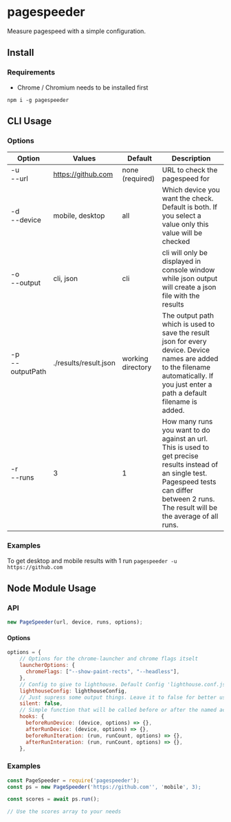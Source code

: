 # pagespeeder

Measure pagespeed with a simple configuration.

## Install

### Requirements

- Chrome / Chromium needs to be installed first

`npm i -g pagespeeder`

## CLI Usage

### Options

| Option              | Values                |  Default          | Description                                                                                                                                                                                        |
| ------------------- | --------------------- | ----------------- | -------------------------------------------------------------------------------------------------------------------------------------------------------------------------------------------------- |
| -u</br>--url        | https://github.com    | none (required)   | URL to check the pagespeed for                                                                                                                                                                     |
| -d</br>--device     | mobile, desktop       | all               | Which device you want the check. Default is both. If you select a value only this value will be checked                                                                                            |
| -o</br>--output     | cli, json             | cli               | cli will only be displayed in console window while json output will create a json file with the results                                                                                            |
| -p</br>--outputPath | ./results/result.json | working directory | The output path which is used to save the result json for every device. Device names are added to the filename automatically. If you just enter a path a default filename is added.                |
| -r</br>--runs       | 3                     | 1                 | How many runs you want to do against an url. This is used to get precise results instead of an single test. Pagespeed tests can differ between 2 runs. The result will be the average of all runs. |

### Examples

To get desktop and mobile results with 1 run
`pagespeeder -u https://github.com`

## Node Module Usage

### API

```javascript
new PageSpeeder(url, device, runs, options);
```

#### Options

```javascript
options = {
    // Options for the chrome-launcher and chrome flags itselt
    launcherOptions: {
      chromeFlags: ["--show-paint-rects", "--headless"],
    },
    // Config to give to lighthouse. Default Config 'lighthouse.conf.js' is used.
    lighthouseConfig: lighthouseConfig,
    // Just supress some output things. Leave it to false for better usage
    silent: false,
    // Simple function that will be called before or after the named actions
    hooks: {
      beforeRunDevice: (device, options) => {},
      afterRunDevice: (device, options) => {},
      beforeRunIteration: (run, runCount, options) => {},
      afterRunInteration: (run, runCount, options) => {},
    },
```

### Examples

```javascript
const PageSpeeder = require('pagespeeder');
const ps = new PageSpeeder('https://github.com'', 'mobile', 3);

const scores = await ps.run();

// Use the scores array to your needs
```
